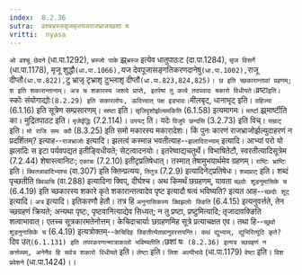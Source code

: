 ```yaml
---
index:  8.2.36
sutra:  व्रश्चभ्रस्जसृजमृजयजराजभ्राजच्छशां षः
vritti:  nyasa
---
```


`ओ व्रश्चू छेदने` (धा.पा.1292), `भ्रस्जो पाके` झ्र्`भ्रस्ज` इत्येव धातुपाठःट (दा.पा.1284), `सृज विसर्गे` (धा.पा.1178), मृजू शुद्धौ` (धा.पा.1066), `यज देवपूजासङ्गतिकरणदानेषु` (धा.पा.1002), `राजू दीप्तौ` (धा.पा.822), `टु भ्राजृ टृभ्राशृ टुभ्लाशृ दीप्तौ` (धा.पा.823,824,825)। छ इति च्छकारान्तावां ग्रहणम्; श इति शकारान्तानाम्। अत्र च शकारस्य जश्त्वे प्राप्ते, इतरेषां तु कत्वे तदपवादः षकारो विधीयते। `व्रष्टा` इति। `स्कोः संयोगाद्योः` (8.2.29) इति सकारलोपः, ऊदित्त्वात् पक्ष इडभावः। `मीलबृट्, धानाभृट् इति। `ग्रहिज्या` (6.1.16) इति सूत्रेण सम्प्रसारणम्। `स्रष्टा` इति। `सृजिदृशोर्झल्यमकिति` (6.1.58) इत्यमागमः। `मार्ष्टा` झ्र्मार्ष्टीति का। मुद्रितपाठट इति। `मृजेर्वृद्धिः` (7.2.114)। `उपयट्` ति। यदेः `विजुपे छन्दसि` (3.2.73) इति विच्। `सम्राट्` इति। `मो राजि समः क्वौ` (8.3.25) इति समो मकारस्य मकारादेशः।
किं पुनः कारणं राजभ्राजोर्झल्युदाहरणं न प्रदर्शितम्? इत्याह--`राजभ्राजोः` इत्यादि। झलत्वं कस्मान्न भवतीत्याह--`झलादिराभ्याम्` इत्यादि। आभ्यां परो यो झलादिः स इटा पर्यवपद्यत इतीङ्विधीयते; सेट्त्वादनयोः। इतरेष्वाद्यचतुर्थे। विभाषितेटौ, स्वरतीत्यादिसूत्रेम (7.2.44) शेषास्त्वानिटः; `एकाचः` (7.2.10) इतीटृप्रतिषेधात्। तस्मात् तेषामुभयार्थमेव ग्रहणम्। `राष्टिः भ्राष्टिः` इति। `क्वितन्नाबादिभ्यश्च` (वा.307) इति क्तिन्प्रत्ययः, `तितुत्र` (7.2.9) इत्यादिनेट्प्रतिषेधः। `शब्दप्राट्` इति। शब्दं पृच्छतीति `क्विव्वचि` (वा.288) इत्यादिना क्विप्, दीर्घश्च।
अथ किमर्थं छग्रहणम्, यावता `च्छ्वोः शूडनूमासिके च` (6.4.19) इति च्छकारस्य शकारे कृते शकारान्तत्वादेव पृष्ट इत्यादौ षत्वं भविष्यति? इत्यत आह--`च्छदोः शूट्` इत्यादि। `अत्र` इत्यादि। इतिकरणौ हेतौ। तत्र हि `अनुनासिकस्य क्विझलोः क्ङिति` (6.4.15) इत्यनुवर्त्तते, तेन च्छग्रहणं क्रियते; अन्यथा पृष्टः, पृष्टवानित्याद्येव सिध्यत्; न तु प्रष्टा, प्रष्टुमित्यादि; तृजादावक्ङिति शत्वाभावात्। एतच्च सूत्रकारमतेनोत्तम्। केचिदाचार्याः छग्रहणमिह सूत्रे प्रत्याचक्षत एव। तथा हि--`च्छ्रवो शूडनुनासिके च` (6.4.19) इत्यत्रोक्तम्--`केचिदिह क्ङितीत्येतन्नानुवरत्तयन्ति। कथं द्युभ्याम्, द्युभिरित्यूठि कृते? `दिव उत्` (6.1.131) इति तपरकरणान्मात्राकालो भविष्यतीति। `छशां षः` (8.2.36) इत्यत्र च्छग्रहणं न कर्त्तव्यम्, अनेनैव हि सर्वत्र शकारो विधीयते` इति।
`लेष्टा` इति। `लिश अल्पीभावे` (धा.पा.1179) `वेष्टा` इति। `विश प्रवेशने` (धा.पा.1424)।।

